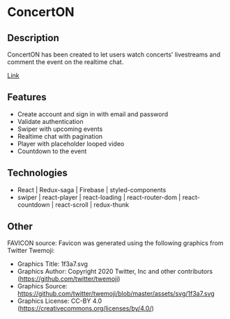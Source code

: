 # ConcertON

## Description

ConcertON has been created to let users watch concerts' livestreams and comment the event on the realtime chat.

[Link](https://pb-concerton.web.app/)

## Features

- Create account and sign in with email and password
- Validate authentication
- Swiper with upcoming events
- Realtime chat with pagination
- Player with placeholder looped video
- Countdown to the event

## Technologies

- React | Redux-saga | Firebase | styled-components
- swiper | react-player | react-loading | react-router-dom | react-countdown | react-scroll | redux-thunk

## Other

FAVICON source:
Favicon was generated using the following graphics from Twitter Twemoji:

- Graphics Title: 1f3a7.svg
- Graphics Author: Copyright 2020 Twitter, Inc and other contributors (https://github.com/twitter/twemoji)
- Graphics Source: https://github.com/twitter/twemoji/blob/master/assets/svg/1f3a7.svg
- Graphics License: CC-BY 4.0 (https://creativecommons.org/licenses/by/4.0/)
